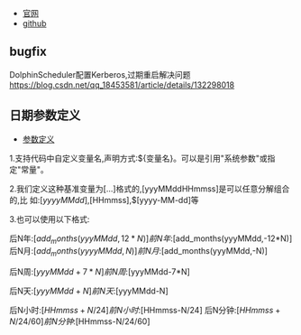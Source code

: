 
- [官网](https://dolphinscheduler.apache.org/)
- [github](https://github.com/apache/dolphinscheduler)


## bugfix

DolphinScheduler配置Kerberos,过期重启解决问题
https://blog.csdn.net/qq_18453581/article/details/132298018


## 日期参数定义

- [参数定义](https://blog.csdn.net/github_37130188/article/details/114333766)


1.支持代码中自定义变量名,声明方式:${变量名}。可以是引用"系统参数"或指定"常量"。

2.我们定义这种基准变量为[...]格式的,[yyyMMddHHmmss]是可以任意分解组合的,比
如:$[yyyyMMdd],$[HHmmss],$[yyyy-MM-dd]等

3.也可以使用以下格式:

后N年:$[add_months(yyyMMdd,12*N)]
前N年:$[add_months(yyyMMdd,-12*N)]
后N月:$[add_months(yyyyMMdd,N)]
前N月:$[add_months(yyyMMdd,-N)]

后N周:$[yyyMMdd+7*N]
前N周:$[yyyMMdd-7*N]

后N天:$[yyyMMdd+N]
前N天:$[yyyMMdd-N]

后N小时:$[HHmmss+N/24]
前N小时:$[HHmmss-N/24]
后N分钟:$[HHmmss+N/24/60]
前N分钟:$[HHmmss-N/24/60]
